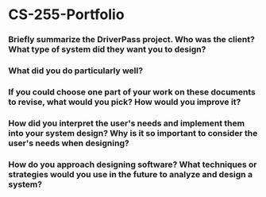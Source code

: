 # CS-255-Portfolio

### Briefly summarize the DriverPass project.  Who was the client?  What type of system did they want you to design?



### What did you do particularly well?



### If you could choose one part of your work on these documents to revise, what would you pick?  How would you improve it?



### How did you interpret the user's needs and implement them into your system design?  Why is it so important to consider the user's needs when designing?



### How do you approach designing software?  What techniques or strategies would you use in the future to analyze and design a system?



